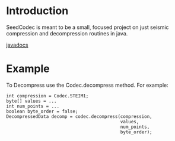 # Introduction #

SeedCodec is meant to be a small, focused project on just seismic
compression and decompression routines in java.

[javadocs](http://wiki.seedcodec.googlecode.com/hg/javadoc/index.html)

# Example #

To Decompress use the Codec.decompress method. For example:

```
int compression = Codec.STEIM1;
byte[] values = ...
int num_points = ...
boolean byte_order = false;
DecompressedData decomp = codec.decompress(compression,
                                           values,
                                           num_points,
                                           byte_order);
```